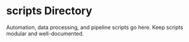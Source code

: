 # scripts Directory

Automation, data processing, and pipeline scripts go here. Keep scripts modular and well-documented.
